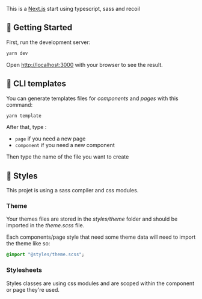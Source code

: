 This is a [Next.js](https://nextjs.org/) start using typescript, sass and recoil 



## 🏁  Getting Started

First, run the development server:

```bash
yarn dev
```

Open [http://localhost:3000](http://localhost:3000) with your browser to see the result.

## 📝 CLI templates

You can generate templates files for *components* and *pages* with this command: 

```bash
yarn template
```
After that, type :
 - ``page`` if you need a new page
 - ``component`` if you need a new component
 
Then type the name of the file  you want to create


## 💅 Styles
This projet is using a sass compiler and css modules. 

### Theme
Your themes files are stored in the *styles/theme* folder and should be imported in the *theme.scss* file.

Each components/page style that need some theme data will need to import the theme like so: 
```sass
@import "@styles/theme.scss";
```

### Stylesheets
Styles classes are using css modules and are scoped within the component or page they're used.



 
 
